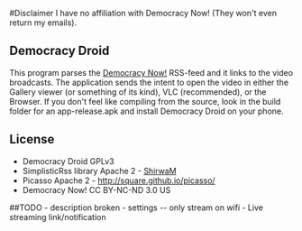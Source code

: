 #Disclaimer
I have no affiliation with Democracy Now! (They won't even return my emails).

## Democracy Droid
This program parses the [Democracy Now!](http://democracynow.org) RSS-feed and it links to the video broadcasts. The application 
sends the intent to open the video in either the Gallery viewer (or something of its kind), VLC (recommended), or the Browser. If you don't 
feel like compiling from the source, look in the build folder for an app-release.apk and install Democracy Droid on your phone.

## License
- Democracy Droid GPLv3
- SimplisticRss library Apache 2 - [ShirwaM](https://github.com/ShirwaM/Simplistic-RSS)
- Picasso Apache 2 - http://square.github.io/picasso/
- Democracy Now! CC BY-NC-ND 3.0 US

##TODO
    - description broken
    - settings
        -- only stream on wifi
    - Live streaming link/notification    
